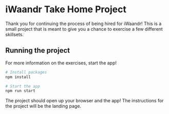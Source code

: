 # iWaandr Take Home Project

Thank you for continuing the process of being hired for iWaandr! This is a small project that is meant to give you a chance to exercise a few different skillsets.

## Running the project

For more information on the exercises, start the app!

```bash
# Install packages
npm install

# Start the app
npm run start
```

The project should open up your browser and the app! The instructions for the project will be the landing page.
